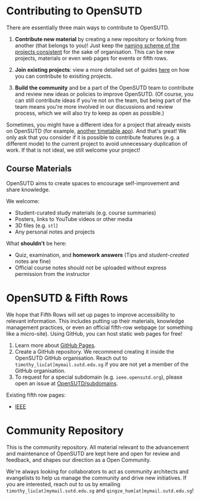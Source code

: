 # Contributing to OpenSUTD

There are essentially three main ways to contribute to OpenSUTD.

1. **Contribute new material**  by creating a new repository or forking from another (that belongs to you)! Just keep the [naming scheme of the projects consistent](PROJECT_NOMENCLATURE.md) for the sake of organisation. This can be new projects, materials or even web pages for events or fifth rows.

2. **Join existing projects**: view a more detailed set of guides [here](CONTRIBUTION_DETAILED_GUIDE.md) on how you can contribute to exisiting projects.

3. **Build the community** and be a part of the OpenSUTD team to contribute and review new ideas or policies to improve OpenSUTD. (Of course, you can still contribute ideas if you're not on the team, but being part of the team means you're more involved in our discussions and review process, which we will also try to keep as open as possible.)

Sometimes, you might have a different idea for a project that already exists on OpenSUTD (for example, [another timetable app](https://github.com/OpenSUTD/sutd-timetable)). And that's great! We only ask that you consider if it is possible to contribute features (e.g. a different mode) to the current project to avoid unnecessary duplication of work. If that is not ideal, we still welcome your project!

## Course Materials

OpenSUTD aims to create spaces to encourage self-improvement and share knowledge.

We welcome:

* Student-curated study materials (e.g. course summaries)
* Posters, links to YouTube videos or other media
* 3D files (e.g. `stl`)
* Any personal notes and projects

What **shouldn't** be here:
* Quiz, examination, and **homework answers** (Tips and *student-created* notes are fine)
* Official course notes should not be uploaded without express permission from the instructor

# OpenSUTD & Fifth Rows

We hope that Fifth Rows will set up pages to improve accessibility to relevant information. This includes putting up their materials, knowledge management practices, or even an official fifth-row webpage (or something like a micro-site). Using GitHub, you can host static web pages for free!

1. Learn more about [GitHub Pages](https://pages.github.com/).
2. Create a GitHub repository. We recommend creating it inside the OpenSUTD GitHub organisation. Reach out to `timothy_liu[at]mymail.sutd.edu.sg` if you are not yet a member of the GitHub organisation.
3. To request for a special subdomain (e.g. `ieee.opensutd.org`), please open an issue at [OpenSUTD/subdomains](https://github.com/OpenSUTD/subdomains).

Existing fifth row pages:

* [IEEE](https://ieee.opensutd.org/)

# Community Repository

This is the community repository. All material relevant to the advancement and maintenance of OpenSUTD are kept here and open for review and feedback, and shapes our direction as a Open Community.

We're always looking for collaborators to act as community architects and evangelists to help us manage the community and drive new initiatives. If you are interested, reach out to us by emailing `timothy_liu[at]mymail.sutd.edu.sg` and `qingze_hum[at]mymail.sutd.edu.sg`!

